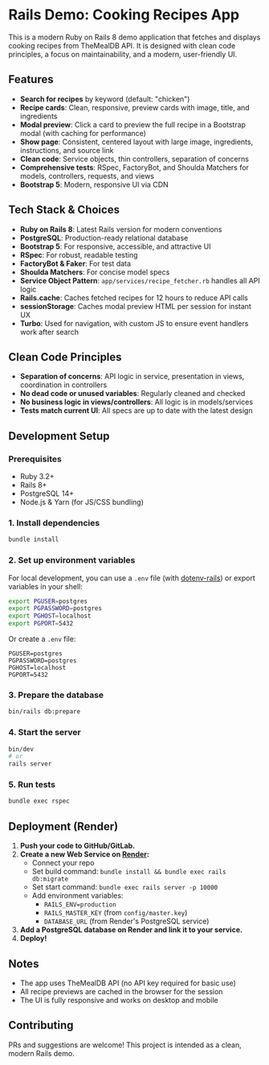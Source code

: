 # Rails Demo: Cooking Recipes App

This is a modern Ruby on Rails 8 demo application that fetches and displays cooking recipes from TheMealDB API. It is designed with clean code principles, a focus on maintainability, and a modern, user-friendly UI.

## Features

- **Search for recipes** by keyword (default: "chicken")
- **Recipe cards**: Clean, responsive, preview cards with image, title, and ingredients
- **Modal preview**: Click a card to preview the full recipe in a Bootstrap modal (with caching for performance)
- **Show page**: Consistent, centered layout with large image, ingredients, instructions, and source link
- **Clean code**: Service objects, thin controllers, separation of concerns
- **Comprehensive tests**: RSpec, FactoryBot, and Shoulda Matchers for models, controllers, requests, and views
- **Bootstrap 5**: Modern, responsive UI via CDN

## Tech Stack & Choices

- **Ruby on Rails 8**: Latest Rails version for modern conventions
- **PostgreSQL**: Production-ready relational database
- **Bootstrap 5**: For responsive, accessible, and attractive UI
- **RSpec**: For robust, readable testing
- **FactoryBot & Faker**: For test data
- **Shoulda Matchers**: For concise model specs
- **Service Object Pattern**: `app/services/recipe_fetcher.rb` handles all API logic
- **Rails.cache**: Caches fetched recipes for 12 hours to reduce API calls
- **sessionStorage**: Caches modal preview HTML per session for instant UX
- **Turbo**: Used for navigation, with custom JS to ensure event handlers work after search

## Clean Code Principles

- **Separation of concerns**: API logic in service, presentation in views, coordination in controllers
- **No dead code or unused variables**: Regularly cleaned and checked
- **No business logic in views/controllers**: All logic is in models/services
- **Tests match current UI**: All specs are up to date with the latest design

## Development Setup

### Prerequisites

- Ruby 3.2+
- Rails 8+
- PostgreSQL 14+
- Node.js & Yarn (for JS/CSS bundling)

### 1. Install dependencies

```sh
bundle install
```

### 2. Set up environment variables

For local development, you can use a `.env` file (with [dotenv-rails](https://github.com/bkeepers/dotenv)) or export variables in your shell:

```sh
export PGUSER=postgres
export PGPASSWORD=postgres
export PGHOST=localhost
export PGPORT=5432
```

Or create a `.env` file:

```
PGUSER=postgres
PGPASSWORD=postgres
PGHOST=localhost
PGPORT=5432
```

### 3. Prepare the database

```sh
bin/rails db:prepare
```

### 4. Start the server

```sh
bin/dev
# or
rails server
```

### 5. Run tests

```sh
bundle exec rspec
```

## Deployment (Render)

1. **Push your code to GitHub/GitLab.**
2. **Create a new Web Service on [Render](https://dashboard.render.com/):**
   - Connect your repo
   - Set build command: `bundle install && bundle exec rails db:migrate`
   - Set start command: `bundle exec rails server -p 10000`
   - Add environment variables:
     - `RAILS_ENV=production`
     - `RAILS_MASTER_KEY` (from `config/master.key`)
     - `DATABASE_URL` (from Render's PostgreSQL service)
3. **Add a PostgreSQL database on Render and link it to your service.**
4. **Deploy!**

## Notes

- The app uses TheMealDB API (no API key required for basic use)
- All recipe previews are cached in the browser for the session
- The UI is fully responsive and works on desktop and mobile

## Contributing

PRs and suggestions are welcome! This project is intended as a clean, modern Rails demo.
